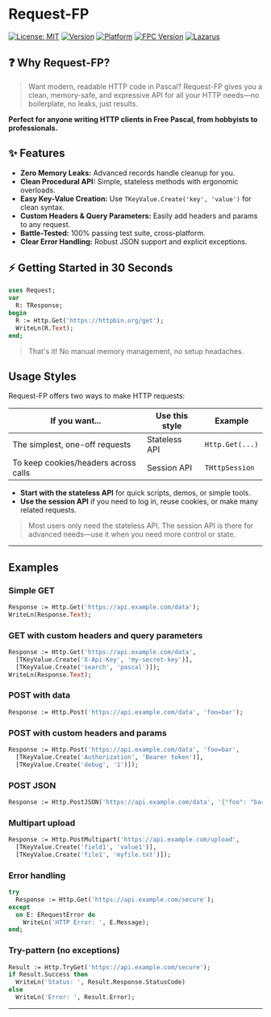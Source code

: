 # Request-FP

[![License: MIT](https://img.shields.io/badge/License-MIT-2dce89.svg)](LICENSE.md)
[![Version](https://img.shields.io/badge/version-0.6.0-2d8cf0.svg)](https://github.com/iwank/request-fp/releases/tag/v0.6.0)
[![Platform](https://img.shields.io/badge/platform-Windows%20%7C%20Linux-2d8cf0.svg)](https://www.freepascal.org/)
[![FPC Version](https://img.shields.io/badge/FPC-3.2.2-2d8cf0.svg)](https://www.freepascal.org/)
[![Lazarus](https://img.shields.io/badge/Lazarus-4.0-2dce89.svg)](https://www.lazarus-ide.org/)


## ❓ Why Request-FP?

> Want modern, readable HTTP code in Pascal? Request-FP gives you a clean, memory-safe, and expressive API for all your HTTP needs—no boilerplate, no leaks, just results.

**Perfect for anyone writing HTTP clients in Free Pascal, from hobbyists to professionals.**

## ✨ Features

- **Zero Memory Leaks:** Advanced records handle cleanup for you.
- **Clean Procedural API:** Simple, stateless methods with ergonomic overloads.
- **Easy Key-Value Creation:** Use `TKeyValue.Create('key', 'value')` for clean syntax.
- **Custom Headers & Query Parameters:** Easily add headers and params to any request.
- **Battle-Tested:** 100% passing test suite, cross-platform.
- **Clear Error Handling:** Robust JSON support and explicit exceptions.

## ⚡ Getting Started in 30 Seconds

```pascal
uses Request;
var
  R: TResponse;
begin
  R := Http.Get('https://httpbin.org/get');
  WriteLn(R.Text);
end;
```

> That's it! No manual memory management, no setup headaches.


## Usage Styles

Request-FP offers two ways to make HTTP requests:

| If you want...                        | Use this style         | Example                |
|---------------------------------------|------------------------|------------------------|
| The simplest, one-off requests        | Stateless API          | `Http.Get(...)`        |
| To keep cookies/headers across calls  | Session API            | `THttpSession`         |

- **Start with the stateless API** for quick scripts, demos, or simple tools.
- **Use the session API** if you need to log in, reuse cookies, or make many related requests.

> Most users only need the stateless API. The session API is there for advanced needs—use it when you need more control or state.

---

## Examples

### Simple GET
```pascal
Response := Http.Get('https://api.example.com/data');
WriteLn(Response.Text);
```

### GET with custom headers and query parameters
```pascal
Response := Http.Get('https://api.example.com/data',
  [TKeyValue.Create('X-Api-Key', 'my-secret-key')],
  [TKeyValue.Create('search', 'pascal')]);
WriteLn(Response.Text);
```

### POST with data
```pascal
Response := Http.Post('https://api.example.com/data', 'foo=bar');
```

### POST with custom headers and params

```pascal
Response := Http.Post('https://api.example.com/data', 'foo=bar',
  [TKeyValue.Create('Authorization', 'Bearer token')],
  [TKeyValue.Create('debug', '1')]);
```

### POST JSON
```pascal
Response := Http.PostJSON('https://api.example.com/data', '{"foo": "bar"}');
```

### Multipart upload

```pascal
Response := Http.PostMultipart('https://api.example.com/upload',
  [TKeyValue.Create('field1', 'value1')],
  [TKeyValue.Create('file1', 'myfile.txt')]);
```

### Error handling
```pascal
try
  Response := Http.Get('https://api.example.com/secure');
except
  on E: ERequestError do
    WriteLn('HTTP Error: ', E.Message);
end;
```

### Try-pattern (no exceptions)
```pascal
Result := Http.TryGet('https://api.example.com/secure');
if Result.Success then
  WriteLn('Status: ', Result.Response.StatusCode)
else
  WriteLn('Error: ', Result.Error);
```

---